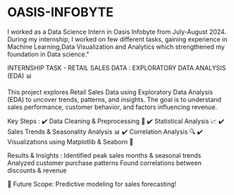 # OASIS-INFOBYTE
I worked as a Data Science Intern in Oasis Infobyte from July-August 2024.
During my internship, I worked on few different tasks, gaining experience in Machine Learning,Data Visualization and Analytics which strengthened my foundation in Data science."

INTERNSHIP TASK - RETAIL SALES DATA : EXPLORATORY DATA ANALYSIS (EDA) 📊

This project explores Retail Sales Data using Exploratory Data Analysis (EDA) to uncover trends, patterns, and insights. The goal is to understand sales performance, customer behavior, and factors influencing revenue.

Key Steps : 
✔️ Data Cleaning & Preprocessing 🧹
✔️ Statistical Analysis 📈
✔️ Sales Trends & Seasonality Analysis 📊
✔️ Correlation Analysis 🔍
✔️ Visualizations using Matplotlib & Seaborn 🎨

Results & Insights : 
Identified peak sales months & seasonal trends
Analyzed customer purchase patterns
Found correlations between discounts & revenue

🚀 Future Scope: Predictive modeling for sales forecasting!
